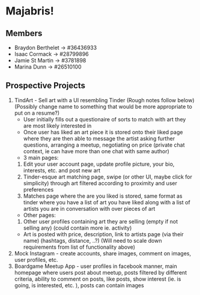 # Majabris!

## Members
- Braydon Berthelet -> #36436933
- Isaac Cormack -> #28799896
- Jamie St Martin -> #3781898
- Marina Dunn -> #26510100

## Prospective Projects
1. TindArt - Sell art with a UI resembling Tinder (Rough notes follow below) (Possibly change name to something that would be more appropriate to put on a resume?)
   - User initially fills out a questionaire of sorts to match with art they are most likely interested in
   - Once user has liked an art piece it is stored onto their liked page where they are then able to message the artist asking further questions, arranging a meetup, negotiating on price (private chat context, ie can have more than one chat with same author)
   - 3 main pages:
   1. Edit your user account page, update profile picture, your bio, interests, etc. and post new art
   2. Tinder-esque art matching page, swipe (or other UI, maybe click for simplicity) through art filtered according to proximity and user preferences
   3. Matches page where the are you liked is stored, same format as tinder where you have a list of art you have liked along with a list of artists you are in conversation with over pieces of art
   - Other pages:
   1. Other user profiles containing art they are selling (empty if not selling any) (could contain more ie. activity)
   - Art is posted with price, description, link to artists page (via their name) (hashtags, distance, ..?)
   (Will need to scale down requirements from list of functionality above)
2. Mock Instagram - create accounts, share images, comment on images, user profiles, etc.
3. Boardgame Meetup App - user profiles in facebook manner, main homepage where users post about meetup, posts filtered by different criteria, ability to comment on posts, like posts, show interest (ie. is going, is interested, etc. ), posts can contain images
